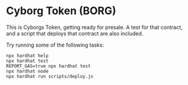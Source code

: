# Cyborg Token (BORG)

This is Cyborgs Token, getting ready for presale. A test for that contract, and a script that deploys that contract are also included.

Try running some of the following tasks:

```shell
npx hardhat help
npx hardhat test
REPORT_GAS=true npx hardhat test
npx hardhat node
npx hardhat run scripts/deploy.js
```

